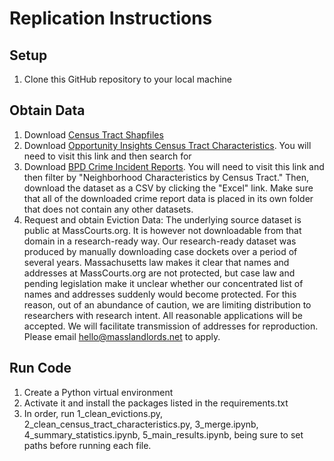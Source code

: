 # Replication Instructions

## Setup
1. Clone this GitHub repository to your local machine
   
## Obtain Data
1. Download [Census Tract Shapfiles](https://bostonopendata-boston.opendata.arcgis.com/api/download/v1/items/4a8eb4fb3be44ed5a1eec28551b9f3b2/shapefile?layers=0)
2. Download [Opportunity Insights Census Tract Characteristics](https://opportunityinsights.org/data). You will need to visit this link and then search for 
3. Download [BPD Crime Incident Reports](https://data.boston.gov/dataset/crime-incident-reports-august-2015-to-date-source-new-system). You will need to visit this link and then filter by "Neighborhood Characteristics by Census Tract." Then, download the dataset as a CSV by clicking the "Excel" link. Make sure that all of the downloaded crime report data is placed in its own folder that does not contain any other datasets.
4. Request and obtain Eviction Data: The underlying source dataset is public at MassCourts.org. It is however not downloadable from that domain in a research-ready way. Our research-ready dataset was produced by manually downloading case dockets over a period of several years. Massachusetts law makes it clear that names and addresses at MassCourts.org are not protected, but case law and pending legislation make it unclear whether our concentrated list of names and addresses suddenly would become protected. For this reason, out of an abundance of caution, we are limiting distribution to researchers with research intent. All reasonable applications will be accepted. We will facilitate transmission of addresses for reproduction. Please email hello@masslandlords.net to apply.

## Run Code
1. Create a Python virtual environment
2. Activate it and install the packages listed in the requirements.txt
3. In order, run 1_clean_evictions.py, 2_clean_census_tract_characteristics.py, 3_merge.ipynb, 4_summary_statistics.ipynb, 5_main_results.ipynb, being sure to set paths before running each file.



